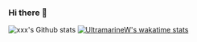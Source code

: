 ### Hi there 👋
![xxx's Github stats](https://github-readme-stats.vercel.app/api?username=UltramarineW&show_icons=true)
[![UltramarineW's wakatime stats](https://github-readme-stats.vercel.app/api/wakatime?username=UltramarineW&v=2)](https://github.com/anuraghazra/github-readme-stats)



